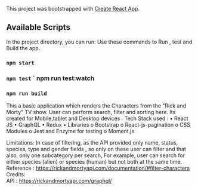 This project was bootstrapped with [Create React App](https://github.com/facebook/create-react-app).

## Available Scripts

In the project directory, you can run:
Use these commands to Run , test and Build the app.
### `npm start`
### `npm test` ` npm run test:watch
### `npm run build`

This a basic application which renders the Characters from the "Rick and Morty" TV show. User can perform search, filter and sorting here. Its created for Mobile,tablet and Desktop devices . 
Tech Stack used :
•	React JS
•	GraphQL
•	Redux
•	Libraries 
    o	Bootstrap
    o	React-js-pagination
    o	CSS Modules
    o	Jest and Enzyme for testing
    o	Moment.js

Limitations: 
In case of filtering, as the API provided only name, status, species, type and gender fields , so only on these user can filter and that also, only one subcategory per search, 
For example, user can search for either species (alien) or species (human) but not both at the same time.
Reference : https://rickandmortyapi.com/documentation/#filter-characters
Credits:  
API : https://rickandmortyapi.com/graphql/




